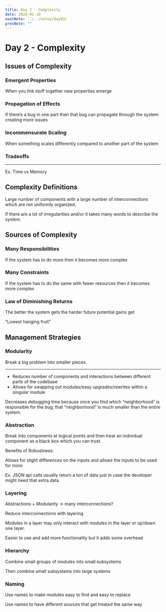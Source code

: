 ```yaml
---
title: Day 2 - Complexity
date: 2024-01-10
nextNote: ../../notes/day03/
prevNote: ""
---
```


# Day 2 - Complexity

## Issues of Complexity

### Emergent Properties

When you link stuff together new properties emerge

### Propagation of Effects

If there’s a bug in one part then that bug can propagate through the system creating more issues

### Incommensurate Scaling

When something scales differently compared to another part of the system

### Tradeoffs

---

Ex. Time vs Memory

## Complexity Definitions

Large number of components with a large number of interconnections which are not uniformly organized.

If there are a lot of irregularities and/or it takes many words to describe the system.

## Sources of Complexity

### Many Responsibilities

If the system has to do more then it becomes more complex

### Many Constraints

If the system has to do the same with fewer resources then it becomes more complex

### Law of Diminishing Returns

The better the system gets the harder future potential gains get

“Lowest hanging fruit”

## Management Strategies

### Modularity

Break a big problem into smaller pieces.

---

- Reduces number of components and interactions between different parts of the codebase
- Allows for swapping out modules/easy upgrades/rewrites within a singular module

Decreases debugging time because once you find which “neighborhood” is responsible for the bug, that “neighborhood” is much smaller than the entire system.

### Abstraction

Break into components at logical points and then treat an individual component as a black box which you can trust.

Benefits of Robustness:

Allows for slight differences on the inputs and allows the inputs to be used for more

Ex. JSON api calls usually return a ton of data just in case the developer might need that extra data

### Layering

Abstractions + Modularity -> many interconnections?

Reduce interconnections with layering

Modules in a layer may only interact with modules in the layer or up/down one layer.

Easier to use and add more functionality but it adds some overhead

### Hierarchy

Combine small groups of modules into small subsystems

Then combine small subsystems into large systems

### Naming

Use names to make modules easy to find and easy to replace

Use names to have different sources that get treated the same way
